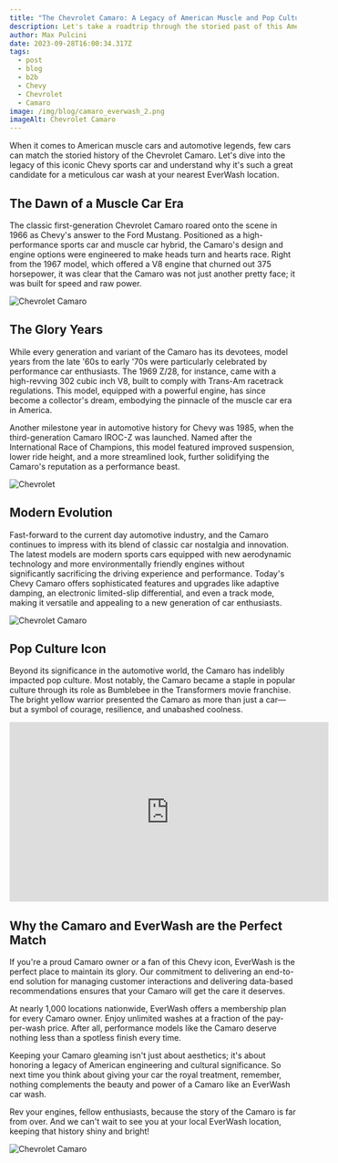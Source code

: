 ```yaml
---
title: "The Chevrolet Camaro: A Legacy of American Muscle and Pop Culture Iconography"
description: Let's take a roadtrip through the storied past of this American automotive icon
author: Max Pulcini
date: 2023-09-28T16:00:34.317Z
tags:
  - post
  - blog
  - b2b
  - Chevy
  - Chevrolet
  - Camaro
image: /img/blog/camaro_everwash_2.png
imageAlt: Chevrolet Camaro
---
```

When it comes to American muscle cars and automotive legends, few cars can match the storied history of the Chevrolet Camaro. Let's dive into the legacy of this iconic Chevy sports car and understand why it's such a great candidate for a meticulous car wash at your nearest EverWash location.

## The Dawn of a Muscle Car Era

The classic first-generation Chevrolet Camaro roared onto the scene in 1966 as Chevy's answer to the Ford Mustang. Positioned as a high-performance sports car and muscle car hybrid, the Camaro's design and engine options were engineered to make heads turn and hearts race. Right from the 1967 model, which offered a V8 engine that churned out 375 horsepower, it was clear that the Camaro was not just another pretty face; it was built for speed and raw power.

![Chevrolet Camaro](/img/blog/camaro_everwash_8.png "Chevrolet Camaro")

## The Glory Years

While every generation and variant of the Camaro has its devotees, model years from the late '60s to early '70s were particularly celebrated by performance car enthusiasts. The 1969 Z/28, for instance, came with a high-revving 302 cubic inch V8, built to comply with Trans-Am racetrack regulations. This model, equipped with a powerful engine, has since become a collector's dream, embodying the pinnacle of the muscle car era in America.

Another milestone year in automotive history for Chevy was 1985, when the third-generation Camaro IROC-Z was launched. Named after the International Race of Champions, this model featured improved suspension, lower ride height, and a more streamlined look, further solidifying the Camaro's reputation as a performance beast.

![Chevrolet](/img/blog/camaro_everwash_5.png "Chevrolet Camaro")

## Modern Evolution

Fast-forward to the current day automotive industry, and the Camaro continues to impress with its blend of classic car nostalgia and innovation. The latest models are modern sports cars equipped with new aerodynamic technology and more environmentally friendly engines without significantly sacrificing the driving experience and performance. Today's Chevy Camaro offers sophisticated features and upgrades like adaptive damping, an electronic limited-slip differential, and even a track mode, making it versatile and appealing to a new generation of car enthusiasts.

![Chevrolet Camaro](/img/blog/camaro_everwash_7.png "Chevrolet Camaro")

## Pop Culture Icon

Beyond its significance in the automotive world, the Camaro has indelibly impacted pop culture. Most notably, the Camaro became a staple in popular culture through its role as Bumblebee in the Transformers movie franchise. The bright yellow warrior presented the Camaro as more than just a car—but a symbol of courage, resilience, and unabashed coolness.

<iframe width="560" height="315" src="https://www.youtube.com/embed/xhzGVFaOZLM?si=JKIv4bdCxq279LNy" title="YouTube video player" frameborder="0" allow="accelerometer; autoplay; clipboard-write; encrypted-media; gyroscope; picture-in-picture; web-share" allowfullscreen></iframe>

## Why the Camaro and EverWash are the Perfect Match

If you're a proud Camaro owner or a fan of this Chevy icon, EverWash is the perfect place to maintain its glory. Our commitment to delivering an end-to-end solution for managing customer interactions and delivering data-based recommendations ensures that your Camaro will get the care it deserves.

At nearly 1,000 locations nationwide, EverWash offers a membership plan for every Camaro owner. Enjoy unlimited washes at a fraction of the pay-per-wash price. After all, performance models like the Camaro deserve nothing less than a spotless finish every time.

Keeping your Camaro gleaming isn't just about aesthetics; it's about honoring a legacy of American engineering and cultural significance. So next time you think about giving your car the royal treatment, remember, nothing complements the beauty and power of a Camaro like an EverWash car wash.

Rev your engines, fellow enthusiasts, because the story of the Camaro is far from over. And we can't wait to see you at your local EverWash location, keeping that history shiny and bright!

![Chevrolet Camaro](/img/blog/camaro_everwash_3.png "Chevrolet Camaro")